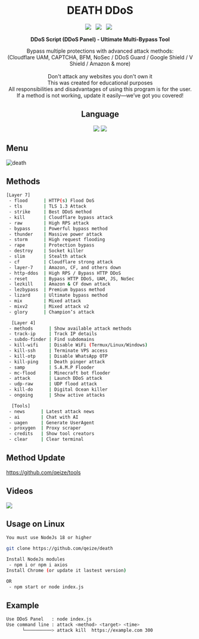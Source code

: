 <div align=center>
 
# DEATH DDoS
 <p>
 <img src="https://img.shields.io/github/stars/qeize/death?color=%23DF0067&style=for-the-badge"/> &nbsp;
 <img src="https://img.shields.io/github/forks/qeize/death?color=%239999FF&style=for-the-badge"/> &nbsp;
 <img src="https://img.shields.io/github/license/qeize/death?color=%23E8E8E8&style=for-the-badge"/> &nbsp;
 
<p><b>DDoS Script (DDoS Panel) - Ultimate Multi-Bypass Tool</b></p>  
</p>
 Bypass multiple protections with advanced attack methods:<br>(Cloudflare UAM, CAPTCHA, BFM, NoSec / DDoS Guard / Google Shield / V Shield / Amazon & more)<br/><br/>
 Don't attack any websites you don't own it<br/>
 This was created for educational purposes<br/>
 All responsibilities and disadvantages of using this program is for the user.
 If a method is not working, update it easily—we’ve got you covered!
 

## Language</br>

<img src="https://img.shields.io/badge/node.js-339933?style=for-the-badge&logo=Node.js&logoColor=white"/>
 <img src="https://img.shields.io/badge/Python-FFDD00?style=for-the-badge&logo=python&logoColor=blue"/>
</br>
</div>

## Menu
![death](https://i.top4top.io/p_3322tyc8a0.jpg)

## Methods

```sh
[Layer 7]  
 - flood      | HTTP(s) Flood DoS  
 - tls        | TLS 1.3 Attack  
 - strike     | Best DDoS method  
 - kill       | Cloudflare bypass attack  
 - raw        | High RPS attack  
 - bypass     | Powerful bypass method 
 - thunder    | Massive power attack  
 - storm      | High request flooding  
 - rape       | Protection bypass  
 - destroy    | Socket killer  
 - slim       | Stealth attack  
 - cf         | Cloudflare strong attack  
 - layer-7    | Amazon, CF, and others down  
 - http-ddos  | High RPS / Bypass HTTP DDoS  
 - reset      | Bypass HTTP DDoS, UAM, JS, NoSec  
 - lezkill    | Amazon & CF down attack  
 - lezbypass  | Premium bypass method  
 - lizard     | Ultimate bypass method 
 - mix        | Mixed attack  
 - mixv2      | Mixed attack v2  
 - glory      | Champion’s attack  

  [Layer 4]  
 - methods      | Show available attack methods  
 - track-ip     | Track IP details  
 - subdo-finder | Find subdomains  
 - kill-wifi    | Disable WiFi (Termux/Linux/Windows)  
 - kill-ssh     | Terminate VPS access 
 - kill-otp     | Disable WhatsApp OTP 
 - kill-ping    | Death pinger attack  
 - samp         | S.A.M.P Flooder  
 - mc-flood     | Minecraft bot flooder  
 - attack       | Launch DDoS attack  
 - udp-raw      | UDP flood attack  
 - kill-do      | Digital Ocean killer 
 - ongoing      | Show active attacks  

  [Tools]  
 - news      | Latest attack news  
 - ai        | Chat with AI  
 - uagen     | Generate UserAgent
 - proxygen  | Proxy scraper
 - credits   | Show tool creators  
 - clear     | Clear terminal
```

## Method Update
https://github.com/qeize/tools

## Videos
[![](https://i.top4top.io/p_3322cbnkl2.jpg)](https://www.youtube.com/@qeiz)

## Usage on Linux
```sh
You must use NodeJs 18 or higher

git clone https://github.com/qeize/death

Install NodeJs modules
 - npm i or npm i axios 
Install Chrome (or update it lastest version)

OR
 - npm start or node index.js

```

## Example
```sh
Use DDoS Panel   : node index.js
Use command line : attack <method> <target> <time>
      └──────────> attack kill  https://example.com 300
```
